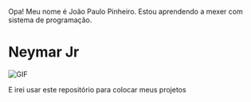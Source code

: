 Opa! Meu nome é João Paulo Pinheiro. Estou aprendendo a mexer com sistema de programação. 

# Neymar Jr
![GIF](https://i.giphy.com/media/v1.Y2lkPTc5MGI3NjExaTl0YjlkMnY4ajh3aWNqMDRicmk3a2V3bDNoaGZqeWphbXR1YXdxYSZlcD12MV9pbnRlcm5hbF9naWZfYnlfaWQmY3Q9Zw/fYShkq3n7c7LeQxodc/giphy.gif)

E irei usar este repositório para colocar meus projetos
